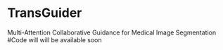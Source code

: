 # TransGuider
Multi-Attention Collaborative Guidance for Medical Image Segmentation 
#Code will will be available soon
